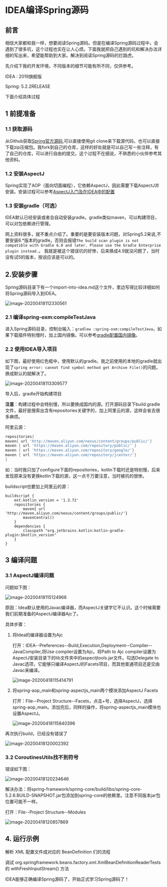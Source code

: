 # IDEA编译Spring源码


## 前言

相信大家都和我一样，想要阅读Spring源码。但是在编译Spring源码过程中，会遇到了很多坑，这个过程也实在让人心烦。下面我就把自己遇到的坑和解决办法详细的写出来，希望能帮助到大家。解决到阅读Spring源码的拦路虎。

先介绍下我的开发环境，不同版本的细节可能有所不同，仅供参考。

IDEA	: 2019旗舰版

Spring:  5.2.2RELEASE

下面介绍具体过程

## 1 前提准备

### 1.1 获取源码

从Github获取[Spring官方源码](https://github.com/spring-projects/spring-framework),可以直接使用git clone来下载源代码，也可以直接下载zip压缩包。我fork到自己的仓库，这样的好处就是可以自己写一些注释，有了自己的仓库，可以进行自由的提交。这个过程不在细说，不熟悉的小伙伴参考其他资料。

### 1.2 安装AspectJ

Spring实现了AOP（面向切面编程），它依赖AspectJ，因此需要下载AspectJ并安装。安装过程可以参考[AspectJ入门及在IDEA中的配置](https://juejin.im/post/5e481046f265da574111f9ee)

### 1.3 安装gradle（可选）

IDEA默认已经安装或者会自动安装gradle。gradle类似maven，可以构建项目，可以对包依赖进行管理。

网上资料很多，就不重点介绍了。重要的是要安装版本问题，对Spring5.2来说,不要安装6.*版本的gradle，否则会报错```The build scan plugin is not compatible with Gradle 6.0 and later. Please use the Gradle Enterprise plugin instead.```。 我就是被这个错误坑的好惨，后来换成4.9就没问题了，当时没有试5的版本，按说应该是可以的。

## 2.安装步骤

Spring源码目录下有一个import-into-idea.md这个文件，里边写得比较详细如何将Spring源码导入到IDEA。

![image-20200418112330561](/images/Spring-build-debugging-environment/image-20200418112330561.png)

### 2.1 编译spring-oxm:compileTestJava

进入Spring源码目录，控制台输入：```gradlew :spring-oxm:compileTestJava```，如果下载插件特别慢时，加上国内镜像。可以参考[gradle配置国内镜像](https://www.cnblogs.com/a8457013/p/8408196.html)。

### 2.2 使用IDEA导入项目

如下图，最好使用红色框中，使用默认的gradle。我之前使用的本地的gradle就出现了```spring error: cannot find symbol method get Archive File()```的问题。换成默认的就解决了。

![image-20200418113309577](/images/Spring-build-debugging-environment/image-20200418113309577.png)

导入后，gradle开始构建项目

**注意**：构建过程中会特别慢，所以要换成国内的源。打开源码目录下build.gradle文件，最好是搜索出含有repositories关键字的，加上阿里云的源，这样会省去很多麻烦。

阿里云源：

```gradle
repositories{
maven{ url 'http://maven.aliyun.com/nexus/content/groups/public/'}
maven { url 'https://maven.aliyun.com/repository/public/' }
maven { url 'https://maven.aliyun.com/repository/google/'}
maven { url 'https://maven.aliyun.com/repository/jcenter/'}
}
```

如：当时我只加了configure下面的repositories，kotlin下载时还是特别慢，后来发现原来没有更换kotlin下载的源，这一点千万要注意，当时被坑的很惨。

buildscript也要加上阿里云的源：

```
buildscript {
    ext.kotlin_version = '1.3.72'
    repositories {
        maven{ url 'http://maven.aliyun.com/nexus/content/groups/public/'}
        mavenCentral()
    }
    dependencies {
        classpath "org.jetbrains.kotlin:kotlin-gradle-plugin:$kotlin_version"
    }
}
```

## 3 编译问题

### 3.1  AspectJ编译问题

问题如下图：

![image-20200418115124966](/images/Spring-build-debugging-environment/image-20200418115124966.png)

原因：Idea默认使用的Javac编译器，而AspectJ关键字它不认识。这个时候需要我们前期准备的AspectJ编译器Ajc了。

具体步骤：

1. 将Idea的编译器设置为Ajc

   打开：IDEA--Preferences--Build,Execution,Deployment--Compiler--JavaCompiler,将Use compiler设置为Ajc。将Path to Ajc compiler设置为AspectJ安装目录下的lib文件夹中的aspectjtools.jar文件。勾选Delegate to Javac选项，它能够只编译AspectJ的Facets项目，而其他普通项目还是交由Javac来编译。 

   ![image-20200418115414791](/images/Spring-build-debugging-environment/image-20200418115414791.png)

2. 将spring-aop_main和spring-aspectjs_main两个模块添加AspectJ Facets

   打开：File--Project Structure--Facets，点击+号，选择AspectJ，选择spring-aop_main。添加完后，同样的操作，将spring-aspectjs_main模块也设置AspectJ。

   

   ![image-20200418115840396](/images/Spring-build-debugging-environment/image-20200418115840396.png)

再次执行build，已经没有错误了 

![image-20200418120002392](/images/Spring-build-debugging-environment/image-20200418120002392.png)

### 3.2 CoroutinesUtils找不到符号

错误如下图：

![image-20200418120234646](/images/Spring-build-debugging-environment/image-20200418120234646.png)

解决办法：将spring-framework/spring-core/build/libs/spring-core-5.2.6.BUILD-SNAPSHOT.jar包添加到spring-core的依赖里。注意不同版本jar包位置可能不一样。

打开：File--Project Structure--Modules

![image-20200418120857869](/images/Spring-build-debugging-environment/image-20200418120857869.png)

## 4. 运行示例

解析 XML 配置文件成对应的 BeanDefinition 们的流程

调试 org.springframework.beans.factory.xml.XmlBeanDefinitionReaderTests 的 withFreshInputStream() 方法

IDEA能够正确编译Spring源码了，开始正式学习Spring源码了！
